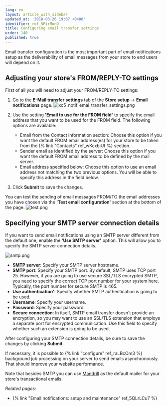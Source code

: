 ```yaml
---
lang: en
layout: article_with_sidebar
updated_at: '2018-03-26 19:07 +0400'
identifier: ref_5PirMonD
title: Configuring email transfer settings
order: 140
published: true
---
```

Email transfer configuration is the most important part of email notifications setup as the deliverability of email messages from your store to end users will depend on it.

## Adjusting your store's FROM/REPLY-TO settings

First of all you will need to adjust your FROM/REPLY-TO settings:

1. Go to the **E-Mail transfer settings** tab of the **Store setup** -> **Email notifications** page.
   ![xc5_notif_emai_transfer_settings.png]({{site.baseurl}}/attachments/ref_5PirMonD/xc5_notif_emai_transfer_settings.png)

2. Use the setting **'Email to use for the FROM field'** to specify the email address that you want to be used for the FROM field. The following options are available:
 
   * Email from the Contact information section: Choose this option if you want the default FROM email address(es) for your store to be taken from the {% link "Contacts" ref_wKcxbiUf %} section.
   * Sender email as identified by the server: Choose this option if you want the default FROM email address to be defined by the mail server.
   * Email address specified below: Choose this option to use an email address not matching the two previous options. You will be able to specify this address in the field below.

3. Click **Submit** to save the changes. 

You can test the sending of email messages FROM/TO the email addresses you have chosen via the **'Test email configuration'** section at the bottom of the page. 
   ![test.png]({{site.baseurl}}/attachments/ref_5QLrLCu7/test.png)

## Specifying your SMTP server connection details

If you want to send email notifications using an SMTP server different from the default one, enable the **'Use SMTP server'** option. This will allow you to specify the SMTP server connection details.

![smtp.png]({{site.baseurl}}/attachments/ref_5PirMonD/smtp.png)

* **SMTP server**: Specify your SMTP server hostname.  
* **SMTP port**: Specify your SMTP port. By default, SMTP uses TCP port 25. However, if you are going to use secure SSL/TLS encrypted SMTP, you need to specify the correct TCP port number for your system here. Typically, the port number for secure SMTP is 465.
* **Use authentication'**: Specify whether SMTP authentication is going to be used.
* **Username**: Specify your username.
* **Password**: Specify your password.
* **Secure connection**: In itself, SMTP email transfer doesn't provide an encryption, so you may want to use an SSL/TLS extension that employs a separate port for encrypted communication. Use this field to specify whether such an extension is going to be used.

After configuring your SMTP connection details, be sure to save the changes by clicking **Submit**. 

If necessary, it is possible to {% link "configure" ref_raLBcOm3 %} background job processing on your server to send emails asynchronously. That should improve your website performance.

Note that besides SMTP you can use [Mandrill](https://market.x-cart.com/addons/mandrill-transactional-emails-integration.html "Email notifications: setup and maintenance") as the default mailer for your store's transactional emails.

_Related pages:_

   * {% link "Email notifications: setup and maintenance" ref_5QLrLCu7 %}
